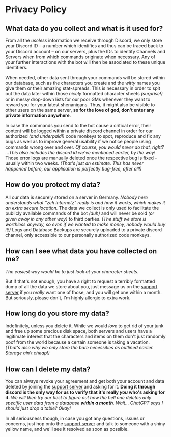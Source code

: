 # Privacy Policy

## What data do you collect and what is it used for?

From all the *useless* information we receive through Discord, we only store your Discord ID – a number which identifies
and thus can be traced back to your Discord account – on our servers, plus the IDs to identify Channels and Servers when
from which commands originate when necessary. Any of your further interactions with the bot will then be associated to
these unique identifiers.

When needed, other data sent through your commands will be stored within our database, such as the characters you
create and the *witty* names you give them or their amazing stat-spreads. This is necessary in order to spit out the
data later within those *nicely* formatted character sheets *(surprise!)* or in messy drop-down lists for our poor GMs
whenever they want to reward you for your latest shenanigans. Thus, it might also be visible to other users on the same
server, **so for the love of god, don't enter any private information anywhere**.

In case the commands you send to the bot cause a critical error, their content will be logged within a private
discord channel in order for our authorized *(and underpaid!)* code monkeys to spot, reproduce and fix any bugs as well
as to improve general usability if we notice people using commands wrong over and over. *Of course, you would never do
that, right? ...This also includes the discord id we've mentioned earlier, by the way!* Those error logs are manually
deleted once the respective bug is fixed - usually within two weeks. *(That's just an estimate. This has never happened
before, our application is perfectly bug-free, after all!)*

## How do you protect my data?

All our data is securely stored on a server in Germany. *Nobody here understands what "zeh internetz" really is and how
it works, which makes it an extra secure location.* The data we collect is only used to facilitate the publicly
available commands of the bot *(duh)* and will never be sold *(or given away in any other way)* to third parties. *(The
stuff we store is worthless anyway, so even if we wanted to make money, nobody would buy it!)* Logs and Database
Backups are securely uploaded to a private discord channel, only accessible to our personally authorized code monkeys.

## How can I see what data you have collected on me?

*The easiest way would be to just look at your character sheets.*

But if that's not enough, you have a right to request a terribly formatted dump of all the data we store about you, just
message us on the [support server](https://discord.gg/jVrv2YG2zU) if you *really* want one of those, and you will get
one within a month. ~~But seriously, please don't, I'm highly allergic to extra work.~~

## How long do you store my data?

Indefinitely, unless you delete it. While we would *love* to get rid of your junk and free up some precious disk space,
both servers and users have a legitimate interest that the characters and items on them don't just randomly poof from
the world because a certain someone is taking a vacation. *(That's also why we only store the bare necessities as
outlined earlier. Storage ain't cheap!)*

## How can I delete my data?

You can always revoke your agreement and get both your account and data deleted by joining the [support
server](https://discord.gg/jVrv2YG2zU) and asking for it. **Doing it through discord is the only way for us to verify
that it's really *you* who's asking for it.** *We will then try our best to figure out how the hell one deletes only
specific user data from a database **within a month**. Wait... ChatGPT says I should just drop a table? Okay!*

In all seriousness though, in case you got any questions, issues or concerns, just hop onto the [support
server](https://discord.gg/jVrv2YG2zU) and talk to someone with a shiny yellow name, and we'll see it resolved as soon
as possible.